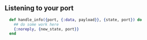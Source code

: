 ## Listening to your port
```elixir
  def handle_info({port, {:data, payload}}, {state, port}) do
    ## do some work here
    {:noreply, {new_state, port}}
  end
```
